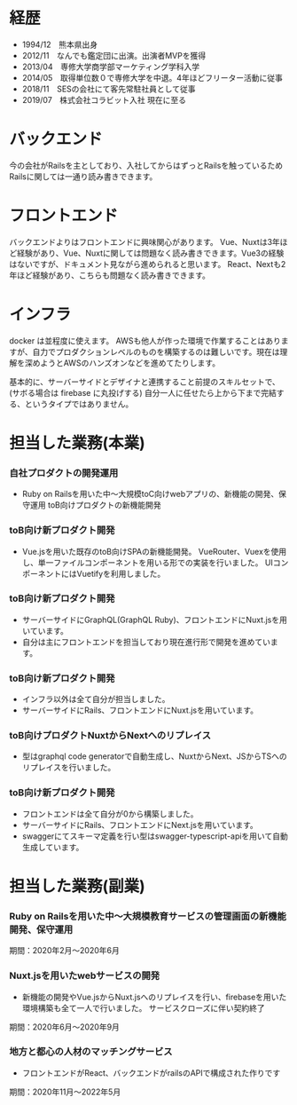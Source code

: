 # 経歴
- 1994/12　熊本県出身
- 2012/11　なんでも鑑定団に出演。出演者MVPを獲得
- 2013/04　専修大学商学部マーケティング学科入学
- 2014/05　取得単位数０で専修大学を中退。4年ほどフリーター活動に従事
- 2018/11　SESの会社にて客先常駐社員として従事
- 2019/07　株式会社コラビット入社 現在に至る

# バックエンド
今の会社がRailsを主としており、入社してからはずっとRailsを触っているためRailsに関しては一通り読み書きできます。

# フロントエンド
バックエンドよりはフロントエンドに興味関心があります。
Vue、Nuxtは3年ほど経験があり、Vue、Nuxtに関しては問題なく読み書きできます。Vue3の経験はないですが、ドキュメント見ながら進められると思います。
React、Nextも2年ほど経験があり、こちらも問題なく読み書きできます。

# インフラ
docker は並程度に使えます。
AWSも他人が作った環境で作業することはありますが、自力でプロダクションレベルのものを構築するのは難しいです。現在は理解を深めようとAWSのハンズオンなどを進めてたりします。

基本的に、サーバーサイドとデザイナと連携すること前提のスキルセットで、(サボる場合は firebase に丸投げする) 自分一人に任せたら上から下まで完結する、というタイプではありません。

# 担当した業務(本業)
### 自社プロダクトの開発運用

- Ruby on Railsを用いた中〜大規模toC向けwebアプリの、新機能の開発、保守運用
toB向けプロダクトの新機能開発

### toB向け新プロダクト開発
- Vue.jsを用いた既存のtoB向けSPAの新機能開発。 VueRouter、Vuexを使用し、単一ファイルコンポーネントを用いる形での実装を行いました。
    UIコンポーネントにはVuetifyを利用しました。

### toB向け新プロダクト開発
- サーバーサイドにGraphQL(GraphQL Ruby)、フロントエンドにNuxt.jsを用いています。
- 自分は主にフロントエンドを担当しており現在進行形で開発を進めています。

### toB向け新プロダクト開発
- インフラ以外は全て自分が担当しました。
- サーバーサイドにRails、フロントエンドにNuxt.jsを用いています。

### toB向けプロダクトNuxtからNextへのリプレイス
- 型はgraphql code generatorで自動生成し、NuxtからNext、JSからTSへのリプレイスを行いました。

### toB向け新プロダクト開発
- フロントエンドは全て自分が0から構築しました。
- サーバーサイドにRails、フロントエンドにNext.jsを用いています。
- swaggerにてスキーマ定義を行い型はswagger-typescript-apiを用いて自動生成しています。

# 担当した業務(副業)
### Ruby on Railsを用いた中〜大規模教育サービスの管理画面の新機能開発、保守運用

期間：2020年2月〜2020年6月

### Nuxt.jsを用いたwebサービスの開発
- 新機能の開発やVue.jsからNuxt.jsへのリプレイスを行い、firebaseを用いた環境構築も全て一人で行いました。
サービスクローズに伴い契約終了 

期間：2020年6月〜2020年9月

### 地方と都心の人材のマッチングサービス
- フロントエンドがReact、バックエンドがrailsのAPIで構成された作りです

期間：2020年11月〜2022年5月
